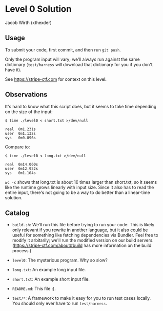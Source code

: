 # Level 0 Solution
Jacob Wirth (xthexder)

## Usage

To submit your code, first commit, and then run `git push`.

Only the program input will vary; we'll always run against the same
dictionary (`test/harness` will download that dictionary for you if
you don't have it).

See https://stripe-ctf.com for context on this level.

## Observations

It's hard to know what this script does, but it seems to take time
depending on the size of the input:

    $ time ./level0 < short.txt >/dev/null

    real  0m1.231s
    user  0m1.132s
    sys   0m0.096s

Compare to:

    $ time ./level0 < long.txt >/dev/null

    real  0m14.060s
    user  0m12.952s
    sys   0m1.104s

`wc -c` shows that long.txt is about 10 times larger than short.txt,
so it seems like the runtime grows linearly with input size. Since it
also has to read the entire input, there's not going to be a way to do
better than a linear-time solution.

## Catalog

- `build.sh`: We'll run this file before trying to run your code. This
  is likely only relevant if you rewrite in another language, but it
  also could be useful for something like fetching dependencies via
  Bundler. Feel free to modify it arbitarily; we'll run the modified
  version on our build servers. (https://stripe-ctf.com/about#build
  has more information on the build process.)

- `level0`: The mysterious program. Why so slow?

- `long.txt`: An example long input file.

- `short.txt`: An example short input file.

- `README.md`: This file :).

- `test/*`: A framework to make it easy for you to run test cases
  locally. You should only ever have to run `test/harness`.
